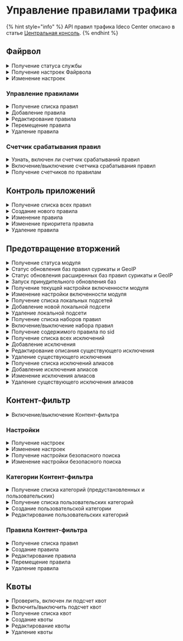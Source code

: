 # Управление правилами трафика

{% hint style="info" %}
API правил трафика Ideco Center описано в статье [Центральная консоль](/api/cc-api.md).
{% endhint %}

## Файрвол

<details>
<summary>Получение статуса службы</summary>

```
GET /firewall/status
```

**Ответ на успешный запрос:**

```json5
[
  {
      "name": "rules-in-kernel",
      "status": "active|activating|deactivating|failed|inactive|reloading",
      "msg": [ "string" ]  //(Список строк, поясняющих текущее состояние)
  },
  {
        "msg": [ "string" ],
        "status": "active",
        "name": "auto-snat"
    }
]
```

</details>

<details>
<summary>Получение настроек Файрвола</summary>

## Включенность пользовательских правил

```
GET /firewall/state
```

**Ответ на успешный запрос:**

```json5
{
    "enabled": "boolean"
} 
```

* `enabled` - Опция раздела Файрвол включен (true) или
отключен (false).

### Логирование правил

```
GET /firewall/settings
```

**Ответ на успешный запрос:**

```json5
{
    "automatic_snat_enabled": "boolean",
    "log_actions": ["accept" | "drop" | "dnat" | "snat"],
    "log_mode": "string"
} 
```

</details>

<details>
<summary>Изменение настроек</summary>

```
PUT /firewall/settings
```

**Json-тело запроса:**

```json5
{
    "automatic_snat_enabled": "boolean",
    "log_actions": ["accept" | "drop" | "dnat" | "snat"],
    "log_mode": "string"
} 
```

**Ответ на успешный запрос**: 200 ОК

</details>

### Управление правилами

<details>
<summary>Получение списка правил</summary>

* `GET /firewall/rules/forward` - раздел FORWARD;
* `GET /firewall/rules/input` - раздел INPUT;
* `GET /firewall/rules/dnat` - раздел DNAT;
* `GET /firewall/rules/snat` - раздел SNAT;
* `GET /firewall/rules/log` - раздел Логирование.

**Ответ на успешный запрос:**

```json5
[
    {
        "action": "accept" | "drop" | "dnat" | "snat" ("mark_log" | "mark_not_log" для раздела Логирование),
        "comment": "string",
        "destination_addresses": [ "string" ], 
        "destination_addresses_negate": "boolean",
        "destination_ports": [ "string" ],
        "enabled": "boolean",
        "hip_profiles": [ "string" ],
        "incoming_interface": "string",
        "outgoing_interface": "string",
        "parent_id": "string",
        "protocol": "string",
        "source_addresses": [ "string" ],
        "source_addresses_negate": "boolean",
        "timetable": [ "string" ],
        "id": "integer"
    },
    ...
]
```

* `"action"` - действие:
  * `"accept"` - разрешить; 
  * `"drop"` - запретить;
  * `"dnat"` - производить DNAT;
  * `"snat"` - производить SNAT;
  * `"mark_log"` - логировать; 
  * `"mark_not_log"` - не логировать;
* `"comment"` - комментарий (может быть пустым);
* `"destination_addresses"` - адрес назначения;
* `"destination_addresses_negate"` - инвертировать адрес назначения;
* `"destination_ports"` - порты назначения;
* `"enabled"` - включено (true) или выключено (false) правило;
* `"hip_profiles"` - HIP-профили;
* `"incoming_interface"` - зона источника;
* `"outgoing_interface"` - зона назначения;
* `"parent_id"` - идентификатор группы в Ideco Center, в которую входит сервер, или константа "f3ffde22-a562-4f43-ac04-c40fcec6a88c" (соответствует Корневой группе);
* `"protocol"` - протокол;
* `"source_addresses"` - адрес источника;
* `"source_addresses_negate"` - инвертировать адрес источника;
* `"timetable"` - время действия;
* `"id"` - идентификатор правила.

</details>

<details>
<summary>Добавление правила</summary>

* `POST /firewall/rules/forward?anchor_item_id=123&insert_after={true|false}` - раздел FORWARD;
* `POST /firewall/rules/input?anchor_item_id=123&insert_after={true|false}` - раздел INPUT;
* `POST /firewall/rules/dnat?anchor_item_id=123&insert_after={true|false}` - раздел DNAT;
* `POST /firewall/rules/snat?anchor_item_id=123&insert_after={true|false}` - раздел SNAT;
* `POST /firewall/rules/log?anchor_item_id=123&insert_after={true|false}` - раздел Логирование.

  * `anchor_item_id` - идентификатор правила, ниже или выше которого нужно создать новое. Если отсутствует, то новое правило будет добавлено в конец таблицы.
  * `insert_after` - вставка до или после. Если значение `true` или отсутствует, то новое правило будет добавлено сразу после указанного в `anchor_item_id`. Если `false` - на месте указанного в `anchor_item_id`.

**Json-тело запроса:**

```json5
{
    "action": "accept" | "drop" | "dnat" | "snat" ("mark_log" | "mark_not_log" для раздела Логирование),
    "comment": "",
    "destination_addresses": [ "string" ],
    "destination_addresses_negate": "boolean",
    "destination_ports": [ "string" ],
    "enabled": "boolean",
    "hip_profiles": [ "string" ],
    "incoming_interface": "string",
    "outgoing_interface": "string",
    "parent_id": "string",
    "protocol": "string",
    "source_addresses": [ "string" ],
    "source_addresses_negate": "boolean",
    "timetable": [ "string" ]
    }
```

**Ответ на успешный запрос:**

```json5
{
    "id": "integer"
}
```

</details>

<details>
<summary>Редактирование правила</summary>

* `PUT /firewall/rules/forward/<id правила>` - раздел FORWARD;
* `PUT /firewall/rules/input/<id правила>` - раздел INPUT;`
* `PUT /firewall/rules/dnat/<id правила>` - раздел DNAT;
* `PUT /firewall/rules/snat/<id правила>` - раздел SNAT;
* `PUT /firewall/rules/log/<id правила>` - раздел Логирование.

**Json-тело запроса:**

```json5
{
    "action": "accept" | "drop" | "dnat" | "snat" ("mark_log" | "mark_not_log" для раздела Логирование),
    "comment": "",
    "destination_addresses": [ "string" ],
    "destination_addresses_negate": "boolean",
    "destination_ports": [ "string" ],
    "enabled": "boolean",
    "hip_profiles": [ "string" ],
    "incoming_interface": "string",
    "outgoing_interface": "string",
    "parent_id": "string",
    "protocol": "string",
    "source_addresses": [ "string" ],
    "source_addresses_negate": "boolean",
    "timetable": [ "string" ]
    }
```

**Ответ на успешный запрос**: 200 ОК

</details>

<details>
<summary>Перемещение правила</summary>

* `PATCH /firewall/rules/forward/move` - раздел FORWARD;
* `PATCH /firewall/rules/input/move` - раздел INPUT;
* `PATCH /firewall/rules/dnat/move` - раздел DNAT;
* `PATCH /firewall/rules/snat/move` - раздел SNAT;
* `PATCH /firewall/rules/log/move` - раздел Логирование.

**Json-тело запроса:**

```json5
{
  "params": {
    "id": "integer",
    "anchor_item_id": "integer",
    "insert_after": "boolean"
  }
}
```

* `id` - идентификатор перемещаемого правила;
* `anchor_item_id` - идентификатор правила, ниже или выше которого нужно поместить перемещаемое правило;
* `insert_after` - вставка до или после. Если `true`, то вставить правило сразу после указанного в `anchor_item_id`, если `false` - на месте указанного в `anchor_item_id`.

</details>

<details>
<summary>Удаление правила</summary>

* `DELETE /firewall/rules/forward/<id правила>` - раздел FORWARD;
* `DELETE /firewall/rules/input/<id правила>` - раздел INPUT;
* `DELETE /firewall/rules/dnat/<id правила>` - раздел DNAT;
* `DELETE /firewall/rules/snat/<id правила>` - раздел SNAT;
* `DELETE /firewall/rules/log/<id правила>` - раздел Логирование.

**Ответ на успешный запрос:** 200 ОК

</details>

### Счетчик срабатывания правил

<details>
<summary>Узнать, включен ли счетчик срабатываний правил</summary>

```
GET /firewall/watch
```

**Ответ на успешный запрос:**

```json5
{
   "enabled": "boolean" //(true - если счетчик включен, false - если выключен)
}
```

</details>

<details>
<summary>Включение/выключение счетчика срабатывания правил</summary>

```
PUT /firewall/watch
```

**Json-тело запроса:**

```json5
{
   "enabled": "boolean" //(true - чтобы включить, false - чтобы выключить)
}
```

**Ответ на успешный запрос:** 200 ОК

</details>

<details>
<summary>Получение счетчиков по правилам</summary>

* `GET /firewall/counters/forward` - раздел FORWARD;
* `GET /firewall/counters/input` - раздел INPUT;
* `GET /firewall/counters/dnat` - раздел DNAT;
* `GET /firewall/counters/snat` - раздел SNAT;
* `GET /firewall/rules/log` - раздел Логирование.

**Ответ на успешный запрос:**

```json5
[
   {
      "id": "integer",
      "packets": "integer" //(количество сработок правила)
   },
   ...
]
```

</details>

## Контроль приложений

<details>
<summary>Получение списка всех правил</summary>

```
GET /application_control_backend/rules
```

**Ответ на успешный запрос:**

```json5
[
{
        "action": "string", // ["drop"|"accept"]
        "aliases": ["string"],
        "comment": "string",
        "enabled": "boolean",
        "name": "string",
        "parent_id": "string",
        "protocols": ["string"],
        "id": "integer"
}
]
```

* `action` - действие, применяемое к правилу;
* `aliases` - алиасы, которые используются в правиле (например, any);
* `comment` - комментарий правила;
* `enabled` - статус правила (true - включено, false - отключено);
* `name` - имя правила;
* `parent_id` - идентификатор родительской группы серверов;
* `protocols` - список протоколов;
* `id` - уникальный номер правила.

</details>

<details>
<summary>Создание нового правила</summary>

```
POST /application_control_backend/rules
```

**Json-тело запроса:**

```json5
{
"parent_id": "string",
"name": "string",
"action": "string", // ["drop"|"accept"],
"comment": "string",
"aliases":["string"],
"protocols":["string"],
"enabled": "boolean"
}
```

* `action` - действие, применяемое к правилу;
* `aliases` - алиасы, которые используются в правиле (например, any);
* `comment` - комментарий правила;
* `enabled` - статус правила (true - включено, false - отключено);
* `name` - имя правила;
* `parent_id` - идентификатор родительской группы серверов;
* `protocols` - список протоколов;

**Ответ на успешный запрос:**

```json5
{
    "id": "integer"
}
```

* `id` - уникальный номер созданного правила.

</details>

<details>
<summary>Изменение правила</summary>

```
PUT /application_control_backend/rules/{id}
```

* `id` - уникальный номер правила;

**Json-тело запроса:**

```json5
{
    "parent_id": "str",
    "name": "str",
    "comment": "str",
    "aliases": ["str"],
    "protocols": ["str"],
    "action": "string", // ["drop"|"accept"],
    "enabled": "boolean",
}
```

* `action` - действие, применяемое к правилу;
* `aliases` - алиасы, которые используются в правиле (например, any);
* `comment` - комментарий правила;
* `enabled` - статус правила (true - включено, false - отключено);
* `name` - имя правила;
* `parent_id` - идентификатор родительской группы серверов;
* `protocols` - список протоколов;

**Ответ на успешный запрос:** 200 ОК

</details>

<details>
<summary>Изменение приоритета правила</summary>

```
PATCH /application_control_backend/rules/move
```

**Json-тело запроса:**

```json5
{
  "params": {
    "id": "integer",
    "anchor_item_id": "integer",
    "insert_after": "boolean",
  },
}
```

* `id` - уникальный идентификатор правила;
* `anchor_item_id` - уникальный идентификатор правила, ниже или выше которого нужно создать новое;
* `insert_after` - вставка до или после. Если True, то вставить правило сразу после указанного в anchor_item_id, если False, то на месте указанного в anchor_item_id.

</details>

<details>
<summary>Удаление правила</summary>

```
DELETE /application_control_backend/rules/{id}
```

* `id` - уникальный номер правила, которое нужно удалить.

**Ответ на успешный запрос:** 200 OK

</details>

## Предотвращение вторжений

<details>
<summary>Получение статуса модуля</summary>

```
`GET /ips/status`
```

**Ответ на успешный запрос:**

```json5
[
    {
        "name": "string",
        "status": "string", // ["active"|"activating"|"deactivating"|"failed"|"inactive"|"reloading"],
        "msg": ["str"]
    }
]
```

* `name` - название демона;
* `status` - статус;
* `msg` - cписок сообщений, объясняющий текущее состояние.

</details>

<details>
<summary>Статус обновления баз правил сурикаты и GeoIP</summary>

```
GET /ips/update
```

**Ответ на успешный запрос:**

```json5
{
    "status": "string", // ["up_to_date|updating|failed_to_update|disabled"]
    "msg": "i18n_str",
    "last_update": "float|null"
}
```

* `status` - текущий статус обновления баз:
  - `up_to_date` - базы успешно обновлены;
  - `updating` - скачиваем новые базы;
  - `failed_to_update` - последняя попытка обновления баз завершилась неудачно;
  - `disabled` - обновление баз выключено.

* `msg` - текстовое описание статуса обновления баз, переведённое на бэкенде;
* `last_update` - время (таймстамп) последнего успешного обновления баз.

</details>

<details>
<summary>Статус обновления расширенных баз  правил сурикаты и GeoIP</summary>

```
GET /ips/update_advanced
```

**Ответ на успешный запрос:**

```json5
{
    "status": "string", //["up_to_date"|"updating"|"failed_to_update"|"disabled"],
    "msg": "i18n_str",
    "last_update": "float|null"
}
```

* `status` - текущий статус обновления баз:
  - `up_to_date` - базы успешно обновлены;
  - `updating` - скачиваем новые базы;
  - `failed_to_update` - последняя попытка обновления баз завершилась неудачно;
  - `disabled` - обновление баз выключено.

* `msg` - текстовое описание статуса обновления баз, переведённое на бэкенде;
* `last_update` - время (таймстамп) последнего успешного обновления баз.

</details>

<details>
<summary>Запуск принудительного обновления баз</summary>

```
POST /ips/update
```

**Тело запроса пустое.**

**Ответ на успешный запрос:** 200 OK

</details>

<details>
<summary>Получение текущей настройки включенности модуля</summary>

```
GET /ips/state
```

**Ответ на успешный запрос:**

```json5
{
    "enabled": "boolean"
}
```

* `enabled` - `true` если модуль включен, `false` - если выключен

</details>


<details>
<summary>Изменение настройки включенности модуля</summary>

```
PUT /ips/state
```

**Json-тело запроса:**

```json5
{
    "enabled": "boolean"
}
```

* `enabled` - `true` если модуль включен, `false` - если выключен

**Ответ на успешный запрос:** 200 OK

</details>

<details>
<summary>Получение списка локальных подсетей</summary>

```
GET /ips/nets
```

**Ответ на успешный запрос:**

```json5
[
  {
    "id": "string",
    "address": "string"
  }
]
```

* `id` - уникальный идентификатор подсети;
* `address` - подсеть (например "192.168.0.0/16").

</details>

<details>
<summary>Добавление новой локальной подсети</summary>

```
POST /ips/nets
```

**Json-тело запроса:**

```json5
{
    "address": "string"
}
```

* `address` - подсеть (например "192.168.0.0/16").

**Ответ на успешный запрос:**

```json5
{
    "id": "string",
    "address": "string"
}
```

* `id` - уникальный идентификатор подсети;
* `address` - подсеть (например "192.168.0.0/16").

</details>

<details>
<summary>Удаление локальной подсети</summary>

```
DELETE /ips/nets/{id}
```

`id` - уникальный идентификатор подсети

**Ответ на успешный запрос:** 200 OK

</details>

<details>
<summary>Получение списка наборов правил</summary>

```
GET /ips/rules
```

```json5
[
  {
    "id": "string",
    "name": "string",
    "enabled": "bool"
  },
  ...
]
```

* `id` - уникальный идентификатор набора правил;
* `name` - название (имя файла) набора правил;
* `enabled` - состояние набора правил: включен/выключен.

</details>

<details>
<summary>Включение/выключение набора правил</summary>

```
PATCH /ips/rules/{id}
```

`id` - уникальный идентификатор набора правил

**Json-тело запроса:**

```json5
{
    "enabled": "boolean"
}
```

**Ответ на успешный запрос:** 200 OK

</details>


<details>
<summary>Получение содержимого правила по sid</summary>

```
GET /ips/rules/sid/{id}
```

`id` - sid правила

**Ответ на успешный запрос:**

```json5
{
    "rule": "string"
}
```

* `rule` - текст правила. Если правило не найдено - пустая строка.

</details>

<details>
<summary>Получение списка всех исключений</summary>

```
GET /ips/disabled_rules
```

**Ответ на успешный запрос:**

```json5
[
    {
    "sid": "integer",
    "comment": "string",
    "id": "string"
    }
]
```

* `sid` - уникальный идентификатор правила;
* `comment` - описание, может быть пустым, максимальная длина 256;
* `id` - уникальный идентификатор правила на NGFW.

</details>

<details>
<summary>Добавление исключения</summary>

```
POST /ips/disabled_rules
```

**Json-тело запроса:**

```json5
{
    "sid": "int",
    "comment": "string"
}
```

* `sid` - уникальный идентификатор правила;
* `comment` - описание, может быть пустым, максимальная длина 256;

**Ответ на успешный запрос:**

```json5
{
  "id": "string" 
}
```

</details>

<details>
<summary>Редактирование описания существующего исключения</summary>

```
PATCH /ips/disabled_rules/{id}
```

* `id` - уникальный идентификатор правила (не sid).

**Json-тело запроса:**

```json5
{
    "sid": "int",
    "comment": "string"
}
```

* `sid` - уникальный идентификатор правила;
* `comment` - описание, может быть пустым, максимальная длина 256;

**Ответ на успешный запрос:** 200 OK

</details>

<details>
<summary>Удаление существующего исключения</summary>

```
DELETE /ips/disabled_rules/{id}
```

* `id` - уникальный идентификатор правила (не sid).

**Ответ на успешный запрос:** 200 OK

</details>

<details>
<summary>Получение списка исключений алиасов</summary>

```
GET /ips/bypass
```

**Ответ на успешный запрос:**

```json5
[
    {
        "id": "string",
        "aliases": [ "string" ],
        "comment": "string",
        "enabled": "boolean",
    }
]
```

* `id` - id исключения;
* `aliases` - список id алиасов. Допустимые типы: IP-адрес, Диапазон IP-адресов, Список IP-объектов, Список IP-адресов, Подсеть, Домен, Пользователь, Группа;
* `comment` - описание, может быть пустым, максимальная длина 256;
* `enabled` - состояние исключения: включено/выключено.

</details>

<details>
<summary>Добавление исключения алиасов</summary>

```
POST /ips/bypass
```

**Json-тело запроса:**

```json5
{
    "aliases": [ "string" ],
    "comment": "string",
    "enabled": "bool",
}
```

* `aliases` - список id алиасов. Допустимые типы: IP-адрес, Диапазон IP-адресов, Список IP-объектов, Список IP-адресов, Подсеть, Домен, Пользователь, Группа;
* `comment` - описание, может быть пустым, максимальная длина 256;
* `enabled` - состояние исключения: включено/выключено.

**Ответ на успешный запрос:**

```
{
    "id": "string"
}
```

* `id` - уникальный идентификатор созданного исключения.

</details>

<details>

<summary>Изменение исключения алиасов</summary>

```
PATCH /ips/bypass/{id}
```

* `id` - уникальный идентификатор созданного исключения.

**Json-тело запроса:**

```json5
{
    "aliases": [ "string" ],
    "comment": "string",
    "enabled": "bool",
}
```

* `aliases` - список id алиасов. Допустимые типы: IP-адрес, Диапазон IP-адресов, Список IP-объектов, Список IP-адресов, Подсеть, Домен, Пользователь, Группа;
* `comment` - описание, может быть пустым, максимальная длина 256;
* `enabled` - состояние исключения: включено/выключено.


**Ответ на успешный запрос:** 200 OK

</details>

<details>
<summary>Удаление существующего исключения алиасов</summary>

```
DELETE /ips/bypass/{id}
```

* `id` - уникальный идентификатор исключения.

**Ответ на успешный запрос:** 200 OK

</details>

## Контент-фильтр

<details>
<summary>Включение/выключение Контент-фильтра</summary>

### Проверить включенность

```
GET /content-filter/state
```

**Ответ на успешный запрос:**

```json5
{
    "enabled": "boolean"
}
```

### Включить/выключить Контент-фильтр

```
PUT /content-filter/state
```

**Json-тело запроса:**

```json5
{
    "enabled": "boolean"
}
```

**Ответ на успешный запрос:** 200 ОК

</details>

### Настройки

<details>
<summary>Получение настроек</summary>

```
GET /content-filter/settings
```

**Ответ на успешный запрос:**

```json5
{
    "enabled_extended_categorizer": "boolean",
    "quic_reject_enabled": "boolean"
}
```

* `enabled_extended_categorizer` - расширенная категоризация (SkyDNS) включена (true) или выключена (false);
* `quic_reject_enabled` - запрет трафика по протоколу QUIC включен (true) или выключен (false).

</details>

<details>
<summary>Изменение настроек</summary>

```
PATCH /content-filter/settings
```

**Json-тело запроса:**

```json5
{
    "enabled_extended_categorizer": "boolean",
    "quic_reject_enabled": "boolean" //(Любое из полей может отсутствовать)
}
```

**Ответ на успешный запрос:** 200 OK

</details>

<details>
<summary>Получение настройки безопасного поиска</summary>

```
GET /proxy_backend/safe_search
```

**Ответ на успешный запрос:**

```json5
{
    "enabled": "boolean"
}
```

</details>

<details>
<summary>Изменение настройки безопасного поиска</summary>

```
PUT /proxy_backend/safe_search
```

**Json-тело запроса:**

```json5
{
    "enabled": "boolean"
}
```

**Ответ на успешный запрос:** 200 OK

</details>

### Категории Контент-фильтра

<details>
<summary>Получение списка категорий (предустановленных и пользовательских)</summary>

```
GET /content-filter/categories
```

**Json-тело ответа:**

```json5
[
    {
        "id": "string",
        "type": "string",
        "name": "string",
        "comment": "string"
    },
    ...
]
```

* `id` - номер категории в формате `users.id.1` или `extended.id.1`.
* `type` - тип категории:
  * `"users"` - пользовательские категории;
  * `"extended"` - расширенные категории (SkyDNS);
  * `"files"` - категории для файлов;
  * `"special"` - специальные предопределенные категории:
    - Прямое обращение по IP;
    - Все категоризированные запросы;
    - Все некатегоризированные запросы;
    - Все запросы (категоризированные и некатегоризированные).
  * `"other"` - остальные категории.
* `name` - имя категории (для отображения пользователю).
* `comment` - описание категории (для отображения пользователю).

</details>

<details>
<summary>Получение списка пользовательских категорий</summary>

```
GET /content-filter/users_categories
```

**Json-ответ на запрос:**

```json5
[
    {
        "id": "string" (номер категории, вида - users.id.1),
        "name": "string" (название категории, не пустая строка),
        "comment": "string",
        "urls": ["string"]
    },
    ...
]
```

* `"urls"` - список url. Либо полный путь до страницы, либо только доменное имя. В пути может присутствовать любое количество любых символов.

</details>

<details>

<summary>Создание пользовательской категории</summary>

```
POST /content-filter/users_categories
```

**Json-тело запроса:**

```json5
{
    "name": "string",
    "comment": "string",
    "urls": [ "string" ]
}
```

**Ответ на успешный запрос:** 

```json5
{
    "id": "string"
}
```

</details>

<details>

<summary>Редактирование пользовательских категорий</summary>

```
PUT /content-filter/users_categories/{category_id}
```

**Json-тело запроса:**

```json5
{
    "name": "string",
    "comment": "string",
    "urls": ["string"]
}
```

**Ответ на успешный запрос:**

```json5
{
    "id": "string",
    "name": "string",
    "comment": "string",
    "urls": [ "string" ]
}
```

</details>

### Правила Контент-фильтра

<details>
<summary>Получение списка правил</summary>

```
GET /content-filter/rules
```

**Json-тело ответа:**

```json5
[
    {
        "access": "allow" | "deny" | "bump" | "redirect",
        "aliases": ["string"],
        "categories": ["string"],
        "comment": "string",
        "enabled": "boolean",
        "name": "string",
        "parent_id": "string",
        "redirect_url": "string" | "null",
        "timetable": ["string"],
        "id": "integer"
    },
    ...
]
```

* `id` - идентификатор правила;
* `parent_id` - id группы в Ideco Center, в которую входит Ideco NGFW, или константа "f3ffde22-a562-4f43-ac04-c40fcec6a88c" (соответствует Корневой группе);
* `name` - название правила, не пустая строка;
* `comment` - комментарий (макс. 256 символов), может быть пустым;
* `aliases` - список id алиасов (поле Применяется для);
* `categories` - список id категорий сайтов;
* `access` - действие, которое необходимо выполнить в правиле, строка, может принимать три значения:
  * `allow` - разрешить данный запрос;
  * `deny` - запретить запрос и показать страницу блокировки;
  * `bump`: расшифровать запрос;
  * `redirect`: перенаправить запрос на `redirect_url`;
* `redirect_url` - URL, на который перенаправляются запросы. `String` при `access` = `redirect` и `null` при остальных вариантах `access`;
* `enabled`: правило включено (true) или выключено (false);
* `timetable` - время действия, список ID алиасов.

</details>

<details>
<summary>Создание правила</summary>

```
POST /content-filter/rules?anchor_item_id=123&insert_after={true|false}
```

* `anchor_item_id` - идентификатор правила, ниже или выше которого нужно создать новое. Если отсутствует, то новое правило будет добавлено в конец таблицы.
* `insert_after` - вставка до или после. Если значение `true` или отсутствует, то новое правило будет добавлено сразу после указанного в `anchor_item_id`. Если `false` - на месте указанного в `anchor_item_id`.

**Json-тело запроса:**

```json5
{
    "name": "string",
    "comment": "string",
    "parent_id": "string", 
    "aliases": [ "string" ],
    "categories": [ "string" ],
    "access": "allow|deny|bump|redirect",
    "redirect_url": "string|null",
    "enabled": "boolean",
    "timetable": [ "string" ]
}
```

</details>

<details>
<summary>Редактирование правила</summary>

```
PUT /content-filter/rules/<id правила>
```

**Json-тело запроса:**

```json5
{
    "name": "string",
    "comment": "string",
    "parent_id": "string", 
    "aliases": [ "string" ],
    "categories": [ "string" ],
    "access": "allow|deny|bump|redirect",
    "redirect_url": "string|null",
    "enabled": "boolean",
    "timetable": [ "string" ]
}
```

**Ответ на успешный запрос:** 200 ОК

</details>

<details>
<summary>Перемещение правила</summary>

```
PATCH /content-filter/rules/move
```

**Json-тело запроса:**

```json5
{
  "params": {
    "id": "integer",
    "anchor_item_id": "integer",
    "insert_after": "boolean"
  }
}
```

* `id` - идентификатор правила;
* `anchor_item_id` - идентификатор правила, ниже или выше которого нужно вставить правило, которое перемещаем;
* `insert_after` - вставка до или после. Если `true`, то правило будет вставлено сразу после указанного в `anchor_item_id`, если `false` - на месте указанного в `anchor_item_id`.

**Ответ на успешный запрос:** 200 OK

</details>

<details>
<summary>Удаление правила</summary>

```
DELETE /content-filter/rules/<id правила>
```

**Ответ на успешный запрос:** 200 ОК

</details>

## Квоты

<details>
<summary>Проверить, включен ли подсчет квот</summary>

```
GET /quotas/state
```

**Ответ на успешный запрос:**

```json5
{
  "enabled": "boolean"
}
```

</details>

<details>
<summary>Включить/выключить подсчет квот</summary>

```
PUT /quotas/state
```

**Json-тело запроса:**

```json5
{
  "enabled": "boolean"
}
```

**Ответ на успешный запрос:** 200 ОК

</details>

<details>
<summary>Получение списка квот</summary>

```
GET /quotas/quotas
```

**Ответ на успешный запрос:**

```json5
[
  {
    "id": "string",
    "title": "string",
    "comment": "string",
    "quota": "integer",
    "enabled": "bool",
    "interval": "hour" | "day" | "week" | "month" | "quarter"
  },
  ...
]
```

* `id` - идентификатор квоты;
* `title` - название квоты (максимальная длина 42 символа);
* `comment` - комментарий (максимальная длина 256 символов)%
* `quota` - ограничение трафика в байтах;
* `enabled` - применяется ли квота;
* `interval` - период действия квоты (час, день, неделя, месяц, квартал).

</details>

<details>
<summary>Создание квоты</summary>

```
POST /quotas/quotas
```

**Json-тело запроса:**

```json5
{
  "title": "string",
  "comment": "string",
  "quota": "integer",
  "enabled": "boolean",
  "interval": "string"
}
```

**Ответ на успешный запрос:**

```json5
{
    "id": "string"
}
```

</details>

<details>
<summary>Редактирование квоты</summary>

```
PATCH /quotas/quotas/<id квоты>
```

**Json-тело запроса (все или некоторые поля):**

```json5
{
  "title": "string",
  "comment": "string",
  "quota": "integer",
  "enabled": "boolean",
  "interval": "string"
}
```

**Ответ на успешный запрос:** 200 ОК

</details>

<details>
<summary>Удаление квоты</summary>

```
DELETE /quotas/quotas/<id квоты>
```

**Ответ на успешный запрос:** 200 ОК

</details>